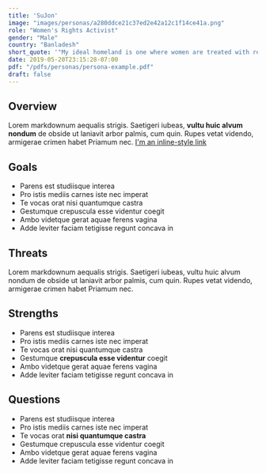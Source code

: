 ```yaml
---
title: 'SuJon'
image: "images/personas/a280ddce21c37ed2e42a12c1f14ce41a.png"
role: "Women's Rights Activist"
gender: "Male"
country: "Banladesh"
short_quote: '"My ideal homeland is one where women are treated with respect and have equal access to education and work opportunities"'
date: 2019-05-20T23:15:28-07:00
pdf: "/pdfs/personas/persona-example.pdf"
draft: false
---
```


## Overview

Lorem markdownum aequalis strigis. Saetigeri iubeas, **vultu huic alvum nondum**
de obside ut laniavit arbor palmis, cum quin. Rupes vetat videndo, armigerae
crimen habet Priamum nec. [I'm an inline-style link](https://www.google.com)

## Goals

- Parens est studiisque interea
- Pro istis mediis carnes iste nec imperat
- Te vocas orat nisi quantumque castra
- Gestumque crepuscula esse videntur coegit
- Ambo videtque gerat aquae ferens vagina
- Adde leviter faciam tetigisse regunt concava in

## Threats

Lorem markdownum aequalis strigis. Saetigeri iubeas, vultu huic alvum nondum
de obside ut laniavit arbor palmis, cum quin. Rupes vetat videndo, armigerae
crimen habet Priamum nec.


## Strengths

- Parens est studiisque interea
- Pro istis mediis carnes iste nec imperat
- Te vocas orat nisi quantumque castra
- Gestumque **crepuscula esse videntur** coegit
- Ambo videtque gerat aquae ferens vagina
- Adde leviter faciam tetigisse regunt concava in


## Questions

- Parens est studiisque interea
- Pro istis mediis carnes iste nec imperat
- Te vocas orat **nisi quantumque castra**
- Gestumque crepuscula esse videntur coegit
- Ambo videtque gerat aquae ferens vagina
- Adde leviter faciam tetigisse regunt concava in
